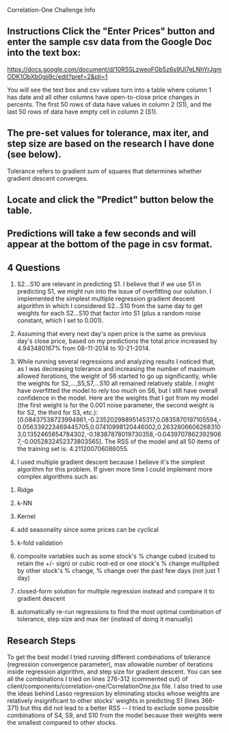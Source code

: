 Correlation-One Challenge Info

Instructions
Click the "Enter Prices" button and enter the sample csv data from the Google Doc into the text box:
---
https://docs.google.com/document/d/10R5SLzweoFGb5z6s9Ul7eLNhYrJgmODK1ObXb0gjj9c/edit?pref=2&pli=1

You will see the text box and csv values turn into a table where column 1 has date and all other columns have open-to-close price changes in percents. The first 50 rows of data have values in column 2 (S1), and the last 50 rows of data have empty cell in column 2 (S1).

The pre-set values for tolerance, max iter, and step size are based on the research I have done (see below).
---
Tolerance refers to gradient sum of squares that determines whether gradient descent converges.

Locate and click the "Predict" button below the table.
---


Predictions will take a few seconds and will appear at the bottom of the page in csv format.
---

4 Questions
---
1. S2...S10 are relevant in predicting S1. I believe that if we use S1 in predicting S1, we might run into the issue of overfitting our solution. I implemented the simplest multiple regression gradient descent algorithm in which I considered S2...S10 from the same day to get weights for each S2...S10 that factor into S1 (plus a random noise constant, which I set to 0.001).

2. Assuming that every next day's open price is the same as previous day's close price, based on my predictions the total price increased by 4.943480167% from 08-11-2014 to 10-21-2014.

3. While running several regressions and analyzing results I noticed that, as I was decreasing tolerance and increasing the number of maximum allowed iterations, the weight of S6 started to go up significantly, while the weights for S2,...,S5,S7,...S10 all remained relatively stable. I might have overfitted the model to rely too much on S6, but I still have overall confidence in the model.
Here are the weights that I got from my model (the first weight is for the 0.001 noise parameter, the second weight is for S2, the third for S3, etc.): [0.08437538723994861,-0.23520298895145317,0.0835870197105594,-0.056339223469445705,0.07410998120446002,0.26328066062683103,0.1352465854784302,-0.18387878019730358,-0.04397078623929067,-0.0052832452373803565]. The RSS of the model and all 50 items of the training set is: 4.211200706086055.



4. I used multiple gradient descent because I believe it's the simplest algorithm for this problem. If given more time I could implement more complex algorithms such as: 

1) Ridge

2) k-NN

3) Kernel

4) add seasonality since some prices can be cyclical

5) k-fold validation

6) composite variables such as some stock's % change cubed (cubed to retain the +/- sign) or cubic root-ed or one stock's % change multiplied by other stock's % change, % change over the past few days (not just 1 day)

7) closed-form solution for multiple regression instead and compare it to gradient descent

8) automatically re-run regressions to find the most optimal combination of tolerance, step size and max iter (instead of doing it manually)


Research Steps
---
To get the best model I tried running different combinations of tolerance (regression convergence parameter), max allowable number of iterations inside regression algorithm, and step size for gradient descent. You can see all the combinations I tried on lines 276-312 (commented out) of client/components/correlation-one/CorrelationOne.jsx file. I also tried to use the ideas behind Lasso regression by eliminating stocks whose weights are relatively insignificant to other stocks' weights in predicting S1 (lines 366-371) but this did not lead to a better RSS -- I tried to exclude some possible combinations of S4, S9, and S10 from the model because their weights were the smallest compared to other stocks.
